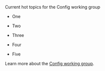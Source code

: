 Current hot topics for the Config working group

* One

* Two

* Three

* Four

* Five

Learn more about the [Config working group](https://github.com/istio/community/blob/master/WORKING-GROUPS.md#config).

